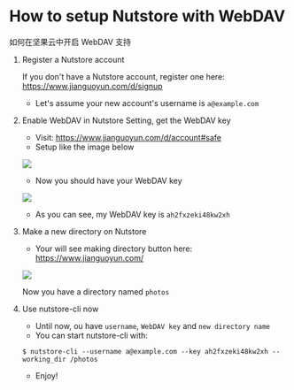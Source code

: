 # How to setup Nutstore with WebDAV

如何在坚果云中开启 WebDAV 支持

1. Register a Nutstore account

    If you don't have a Nutstore account, register one here:
    https://www.jianguoyun.com/d/signup

    * Let's assume your new account's username is `a@example.com`


2. Enable WebDAV in Nutstore Setting, get the WebDAV key

    * Visit: https://www.jianguoyun.com/d/account#safe
    * Setup like the image below

    ![](images/add_app.png)

    * Now you should have your WebDAV key

    ![](images/get_key.png)

    * As you can see, my WebDAV key is `ah2fxzeki48kw2xh`

3. Make a new directory on Nutstore

    * Your will see making directory button here: https://www.jianguoyun.com/

    ![](images/new_dir.png)

    Now you have a directory named `photos`

4. Use nutstore-cli now

   * Until now, ou have `username`,  `WebDAV key` and `new directory name`
   * You can start nutstore-cli with:

   ```
   $ nutstore-cli --username a@example.com --key ah2fxzeki48kw2xh --working_dir /photos
   ```


    * Enjoy!
